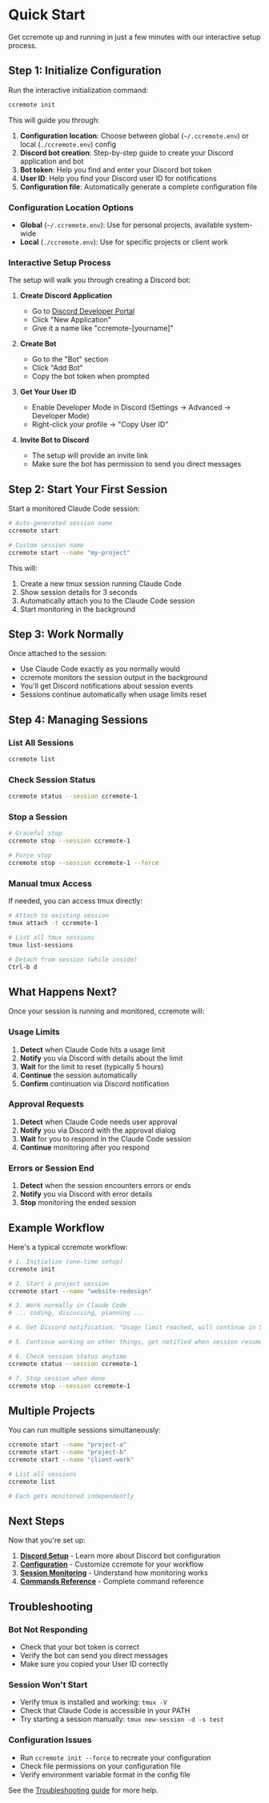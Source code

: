 # Quick Start

Get ccremote up and running in just a few minutes with our interactive setup process.

## Step 1: Initialize Configuration

Run the interactive initialization command:

```bash
ccremote init
```

This will guide you through:

1. **Configuration location**: Choose between global (`~/.ccremote.env`) or local (`./ccremote.env`) config
2. **Discord bot creation**: Step-by-step guide to create your Discord application and bot
3. **Bot token**: Help you find and enter your Discord bot token
4. **User ID**: Help you find your Discord user ID for notifications
5. **Configuration file**: Automatically generate a complete configuration file

### Configuration Location Options

- **Global** (`~/.ccremote.env`): Use for personal projects, available system-wide
- **Local** (`./ccremote.env`): Use for specific projects or client work

### Interactive Setup Process

The setup will walk you through creating a Discord bot:

1. **Create Discord Application**
   - Go to [Discord Developer Portal](https://discord.com/developers/applications)
   - Click "New Application"
   - Give it a name like "ccremote-[yourname]"

2. **Create Bot**
   - Go to the "Bot" section
   - Click "Add Bot"
   - Copy the bot token when prompted

3. **Get Your User ID**
   - Enable Developer Mode in Discord (Settings → Advanced → Developer Mode)
   - Right-click your profile → "Copy User ID"

4. **Invite Bot to Discord**
   - The setup will provide an invite link
   - Make sure the bot has permission to send you direct messages

## Step 2: Start Your First Session

Start a monitored Claude Code session:

```bash
# Auto-generated session name
ccremote start

# Custom session name
ccremote start --name "my-project"
```

This will:
1. Create a new tmux session running Claude Code
2. Show session details for 3 seconds
3. Automatically attach you to the Claude Code session
4. Start monitoring in the background

## Step 3: Work Normally

Once attached to the session:
- Use Claude Code exactly as you normally would
- ccremote monitors the session output in the background
- You'll get Discord notifications about session events
- Sessions continue automatically when usage limits reset

## Step 4: Managing Sessions

### List All Sessions
```bash
ccremote list
```

### Check Session Status
```bash
ccremote status --session ccremote-1
```

### Stop a Session
```bash
# Graceful stop
ccremote stop --session ccremote-1

# Force stop
ccremote stop --session ccremote-1 --force
```

### Manual tmux Access
If needed, you can access tmux directly:
```bash
# Attach to existing session
tmux attach -t ccremote-1

# List all tmux sessions
tmux list-sessions

# Detach from session (while inside)
Ctrl-b d
```

## What Happens Next?

Once your session is running and monitored, ccremote will:

### Usage Limits
1. **Detect** when Claude Code hits a usage limit
2. **Notify** you via Discord with details about the limit
3. **Wait** for the limit to reset (typically 5 hours)
4. **Continue** the session automatically
5. **Confirm** continuation via Discord notification

### Approval Requests
1. **Detect** when Claude Code needs user approval
2. **Notify** you via Discord with the approval dialog
3. **Wait** for you to respond in the Claude Code session
4. **Continue** monitoring after you respond

### Errors or Session End
1. **Detect** when the session encounters errors or ends
2. **Notify** you via Discord with error details
3. **Stop** monitoring the ended session

## Example Workflow

Here's a typical ccremote workflow:

```bash
# 1. Initialize (one-time setup)
ccremote init

# 2. Start a project session
ccremote start --name "website-redesign"

# 3. Work normally in Claude Code
# ... coding, discussing, planning ...

# 4. Get Discord notification: "Usage limit reached, will continue in 5 hours"

# 5. Continue working on other things, get notified when session resumes

# 6. Check session status anytime
ccremote status --session ccremote-1

# 7. Stop session when done
ccremote stop --session ccremote-1
```

## Multiple Projects

You can run multiple sessions simultaneously:

```bash
ccremote start --name "project-a"
ccremote start --name "project-b" 
ccremote start --name "client-work"

# List all sessions
ccremote list

# Each gets monitored independently
```

## Next Steps

Now that you're set up:

1. **[Discord Setup](./discord-setup.md)** - Learn more about Discord bot configuration
2. **[Configuration](./configuration.md)** - Customize ccremote for your workflow
3. **[Session Monitoring](./monitoring.md)** - Understand how monitoring works
4. **[Commands Reference](./commands.md)** - Complete command reference

## Troubleshooting

### Bot Not Responding
- Check that your bot token is correct
- Verify the bot can send you direct messages
- Make sure you copied your User ID correctly

### Session Won't Start
- Verify tmux is installed and working: `tmux -V`
- Check that Claude Code is accessible in your PATH
- Try starting a session manually: `tmux new-session -d -s test`

### Configuration Issues
- Run `ccremote init --force` to recreate your configuration
- Check file permissions on your configuration file
- Verify environment variable format in the config file

See the [Troubleshooting guide](./troubleshooting.md) for more help.